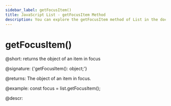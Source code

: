 ```yaml
---
sidebar_label: getFocusItem()
title: JavaScript List - getFocusItem Method 
description: You can explore the getFocusItem method of List in the documentation of the DHTMLX JavaScript UI library. Browse developer guides and API reference, try out code examples and live demos, and download a free 30-day evaluation version of DHTMLX Suite.
---
```


# getFocusItem()

@short: returns the object of an item in focus

@signature: {'getFocusItem(): object;'}

@returns:
The object of an item in focus.

@example:
const focus = list.getFocusItem();

@descr:
